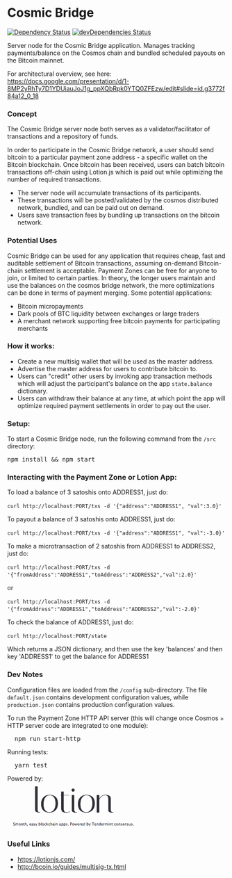 # Cosmic Bridge

[![Dependency Status](https://david-dm.org/CosmicBridge/server.svg)](https://david-dm.org/CosmicBridge/server)
[![devDependencies Status](https://david-dm.org/CosmicBridge/server/dev-status.svg)](https://david-dm.org/CosmicBridge/server?type=dev)

Server node for the Cosmic Bridge application. Manages tracking payments/balance on the Cosmos chain and bundled scheduled payouts on the Bitcoin mainnet.

For architectural overview, see here: https://docs.google.com/presentation/d/1-8MP2yRhTy7D1YDUiauJoJ1g_ppXQbRpk0YTQ0ZFEzw/edit#slide=id.g3772f84a12_0_18

### Concept

The Cosmic Bridge server node both serves as a validator/facilitator of transactions and a repository of funds.

In order to participate in the Cosmic Bridge network, a user should send bitcoin to a particular payment zone address - a specific wallet on the Bitcoin blockchain. Once bitcoin has been received, users can batch bitcoin transactions off-chain using Lotion.js which is paid out while optimizing the number of required transactions.

* The server node will accumulate transactions of its participants.
* These transactions will be posted/validated by the cosmos distributed network, bundled, and can be paid out on demand.
* Users save transaction fees by bundling up transactions on the bitcoin network.

### Potential Uses

Cosmic Bridge can be used for any application that requires cheap, fast and auditable settlement of Bitcoin transactions, assuming on-demand Bitcoin-chain settlement is acceptable. Payment Zones can be free for anyone to join, or limited to certain parties. In theory, the longer users maintain and use the balances on the cosmos bridge network, the more optimizations can be done in terms of payment merging. Some potential applications:

* Bitcoin micropayments
* Dark pools of BTC liquidity between exchanges or large traders
* A merchant network supporting free bitcoin payments for participating merchants
 
### How it works:
* Create a new multisig wallet that will be used as the master address.
* Advertise the master address for users to contribute bitcoin to.
* Users can "credit" other users by invoking app transaction methods which will adjust the participant's balance on the app `state.balance` dictionary.
* Users can withdraw their balance at any time, at which point the app will optimize required payment settlements in order to pay out the user.

### Setup:

To start a Cosmic Bridge node, run the following command from the `/src` directory:

<pre>
npm install && npm start
</pre>

### Interacting with the Payment Zone or Lotion App:

To load a balance of 3 satoshis onto ADDRESS1, just do:

  `curl http://localhost:PORT/txs -d '{"address":"ADDRESS1", "val":3.0}'`
  
To payout a balance of 3 satoshis onto ADDRESS1, just do:

  `curl http://localhost:PORT/txs -d '{"address":"ADDRESS1", "val":-3.0}'`
  
To make a microtransaction of 2 satoshis from ADDRESS1 to ADDRESS2, just do:

 `curl http://localhost:PORT/txs -d '{"fromAddress":"ADDRESS1","toAddress":"ADDRESS2","val":2.0}'`
 
  or
      
  `curl http://localhost:PORT/txs -d '{"fromAddress":"ADDRESS1","toAddress":"ADDRESS2","val":-2.0}'`
  
To check the balance of ADDRESS1, just do:

  `curl http://localhost:PORT/state`
  
  Which returns a JSON dictionary, and then use the key 'balances' and then key 'ADDRESS1' to get the balance for ADDRESS1
 
### Dev Notes

Configuration files are loaded from the `/config` sub-directory. The file `default.json` contains development configuration values, while `production.json` contains production configuration values.

To run the Payment Zone HTTP API server (this will change once Cosmos + HTTP server code are integrated to one module):

<pre>
  npm run start-http
</pre>

Running tests:
<pre>
  yarn test
</pre>


Powered by:<br/>
<img src="./img/lotion.png" style="width: 300px"/>


### Useful Links

* https://lotionjs.com/
* http://bcoin.io/guides/multisig-tx.html


